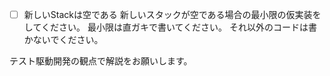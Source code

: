 - [ ] 新しいStackは空である
新しいスタックが空である場合の最小限の仮実装をしてください。
最小限は直ガキで書いてください。
それ以外のコードは書かないでください。

テスト駆動開発の観点で解説をお願いします。